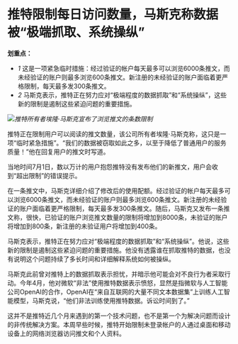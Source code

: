 

# 推特限制每日访问数量，马斯克称数据被“极端抓取、系统操纵”

**划重点：**

  * _1_ 这是一项紧急临时措施：经过验证的帐户每天最多可以浏览6000条推文，而未经验证的账户则最多浏览600条推文。新注册的未经验证的账户面临着更严格限制，每天最多发300条推文。
  * _2_ 马斯克表示，推特正在努力应对“极端程度的数据抓取”和“系统操纵”，这些新的限制是遏制这些紧迫问题的重要措施。

![](https://inews.gtimg.com/newsapp_bt/0/15811000070/1000)_推特所有者埃隆·马斯克宣布了浏览推文的条数限制_

推特正在限制用户可以阅读的推文数量，该公司所有者埃隆·马斯克称，这只是一项“临时紧急措施”。“我们的数据被窃取如此之多，以至于降低了普通用户的服务质量！”他在回复用户的推文时写道。

当地时间7月1日，数以万计的用户抱怨推特没有发布他们的新推文，用户会收到“超出限制”的错误提示。

在一条推文中，马斯克详细介绍了修改后的使用配额。经过验证的帐户每天最多可以浏览6000条推文，而未经验证的账户则最多浏览600条推文。新注册的未经验证的账户面临着更严格限制，每天最多发300条推文。随后，马斯克又发布一条推文称，很快，已验证的账户浏览推文数量的限制将增加到8000条，未验证的账户将增加到800条，新注册的未验证用户将增加到400条。

马斯克表示，推特正在努力应对“极端程度的数据抓取”和“系统操纵”。他说，这些新的限制是遏制这些紧迫问题的重要措施。他没有透露谁在抓取推特的数据，也没有说明这个问题持续了多长时间和详细解释系统如何被操纵。

马斯克此前曾对推特上的数据抓取表示担忧，并暗示他可能会对不良行为者采取行动。今年4月，他对微软“非法”使用推特数据表示愤怒，显然是指微软与人工智能公司OpenAI的合作，OpenAI在“来自互联网的大量不同文本数据集”上训练人工智能模型，马斯克说，“他们非法训练使用推特数据。诉讼时间到了。”

这并不是推特近几个月来遇到的第一个技术问题，也不是第一个为解决问题而设计的非传统解决方案。本周早些时候，推特开始限制未登录帐户的人通过桌面和移动设备上的网络浏览器访问推文和个人资料。

